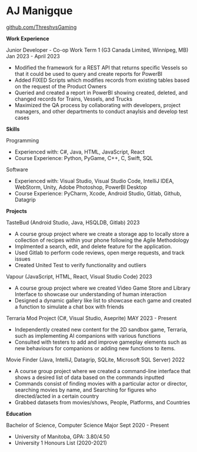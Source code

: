 AJ Manigque
===========

[github.com/ThreshvsGaming](https://github.com/ThreshvsGaming)

**Work Experience**

Junior Developer - Co-op Work Term 1 (G3 Canada Limited, Winnipeg, MB) Jan 2023 - April 2023

*   Modified the framework for a REST API that returns specific Vessels so that it could be used to query and create reports for PowerBI
*   Added FIXED Scripts which modifies records from existing tables based on the request of the Product Owners
*   Queried and created a report in PowerBI showing created, deleted, and changed records for Trains, Vessels, and Trucks
*   Maximized the QA process by collaborating with developers, project managers, and other departments to conduct anaylsis and develop test cases

**Skills**

Programming

*   Experienced with: C#, Java, HTML, JavaScript, React
*   Course Experience: Python, PyGame, C++, C, Swift, SQL

Software

*   Experienced with: Visual Studio, Visual Studio Code, IntelliJ IDEA, WebStorm, Unity, Adobe Photoshop, PowerBI Desktop
*   Course Experience: PyCharm, Xcode, Android Studio, Gitlab, Github, Datagrip

**Projects**

TasteBud (Android Studio, Java, HSQLDB, Gitlab) 2023

*   A course group project where we create a storage app to locally store a collection of recipes within your phone following the Agile Methodology
*   Implmented a search, edit, and delete feature for the application.
*   Used Gitlab to perform code reviews, open merge requests, and track issues
*   Created United Test to verify functionality and outliers

Vapour (JavaScript, HTML, React, Visual Studio Code) 2023

*   A course group project where we created Video Game Store and Library Interface to showcase our understanding of human interaction
*   Designed a dynamic gallery like list to showcase each game and created a function to simulate a chat box with friends

Terraria Mod Project (C#, Visual Studio, Aseprite) MAY 2023 - Present

*   Independently created new content for the 2D sandbox game, Terraria, such as implementing AI companions with various functions
*   Consulted with testers to add and improve gameplay elements such as new behaviours for companions or adding new functions to items.

Movie Finder (Java, IntelliJ, Datagrip, SQLite, Microsoft SQL Server) 2022

*   A course group project where we created a command-line interface that shows a desired list of data based on the commands inputted
*   Commands consist of finding movies with a particular actor or director, searching movies by name, and Searching for figures who directed/acted in a certain country
*   Grabbed datasets from movies/shows, People, Platforms, and Countries

**Education**

Bachelor of Science, Computer Science Major Sept 2020 - Present

*   University of Manitoba, GPA: 3.80/4.50
*   University 1 Honours List (2020-2021)
